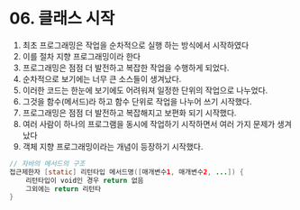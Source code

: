 # 06. 클래스 시작

1. 최초 프로그래밍은 작업을 순차적으로 실행 하는 방식에서 시작하였다
2. 이를 절차 지향 프로그래밍이라 한다
3. 프로그래밍은 점점 더 발전하고 복잡한 작업을 수행하게 되었다.
4. 순차적으로 보기에는  너무 큰 소스들이 생겨났다. 
5. 이러한 코드는 한눈에 보기에도 어려워져  일정한 단위의 작업으로 나누었다.
6. 그것을 함수\(메서드\)라 하고  함수 단위로 작업을 나누어 쓰기 시작했다.
7. 프로그래밍은 점점 더 발전하고 복잡해지고 보편화 되기 시작했다.
8. 여러 사람이 하나의 프로그램을 동시에 작업하기 시작하면서 여러 가지 문제가 생겨났다
9. 객체 지향 프로그래밍이라는 개념이 등장하기 시작했다.

```java
// 자바의 메서드의 구조
접근제한자 [static] 리턴타입 메서드명([매개변수1, 매개변수2, ...]) {
    리턴타입이 void인 경우 return 없음
    그외에는 return 리턴타
}
```

